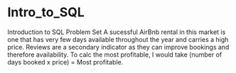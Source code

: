 # Intro_to_SQL
Introduction to SQL Problem Set
A sucessful AirBnb rental in this market is one that has very few days available throughout the year and carries a high price. 
Reviews are a secondary indicator as they can improve bookings and therefore availability. To calc the most profitable, I would take (number of days booked x price) = Most profitable.
